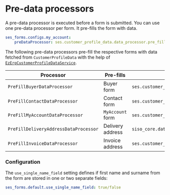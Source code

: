 # Pre-data processors

A pre-data processor is executed before a form is submitted. You can use one pre-data processor per form.
It pre-fills the form with data.

``` yaml
ses_forms.configs.my_account:
    preDataProcessor: ses.customer_profile_data.data_processor.pre_fill_my_account 
```

The following pre-data processors pre-fill the respective forms with data fetched from `CustomerProfileData`
with the help of [`EzErpCustomerProfileDataService`](../../customers/customers_api/customer_profile_data_components/customer_profile_data_services.md).

|Processor|Pre-fills|Service ID|
|---|---|---|
|`PreFillBuyerDataProcessor`|Buyer form|`ses.customer_profile_data.data_processor.pre_fill_buyer`|
|`PreFillContactDataProcessor`|Contact form|`ses.customer_profile_data.data_processor.pre_fill_contact`|
|`PreFillMyAccountDataProcessor`|`MyAccount` form|`ses.customer_profile_data.data_processor.pre_fill_my_account`|
|`PreFillDeliveryAddressDataProcessor`|Delivery address|`siso_core.data_processor.pre_fill_delivery_address`|
|`PreFillInvoiceDataProcessor`|Invoice address|`ses.customer_profile_data.data_processor.pre_fill_invoice`|

### Configuration

The `use_single_name_field` setting defines if first name and surname from the form are stored in one or two separate fields:

``` yaml
ses_forms.default.use_single_name_field: true/false
```
